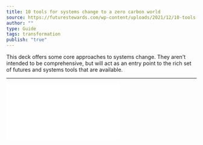 ```yaml
---
title: 10 tools for systems change to a zero carbon world
source: https://futurestewards.com/wp-content/uploads/2021/12/10-tools-for-systems-change-to-a-zero-carbon-world.pdf
author: ""
type: Guide
tags: transformation
publish: "true"
---
```


This deck offers some core approaches to systems change. They aren't intended to be comprehensive, but will act as an entry point to the rich set of futures and systems tools that are available.

---

![](../attachments/10-tools-for-systems-change-to-a-zero-carbon-world.pdf)